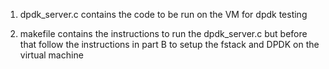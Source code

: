 1) dpdk_server.c contains the code to be run on the VM for dpdk testing

2) makefile contains the instructions to run the dpdk_server.c but before that follow the instructions in part B to setup the fstack and DPDK on the virtual machine